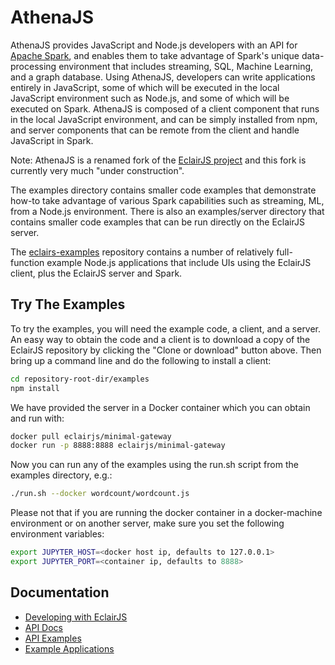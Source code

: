 # AthenaJS

AthenaJS provides JavaScript and Node.js developers with an API for [Apache Spark](http://spark.apache.org/), and enables them to take advantage of Spark's unique data-processing environment that includes streaming, SQL, Machine Learning, and a graph database. Using AthenaJS, developers can write applications entirely in JavaScript, some of which will be executed in the local JavaScript environment such as Node.js, and some of which will be executed on Spark. AthenaJS is composed of a client component that runs in the local JavaScript environment, and can be simply installed from npm, and server components that can be remote from the client and handle JavaScript in Spark.

Note: AthenaJS is a renamed fork of the [EclairJS project](https://github.com/EclairJS/eclairjs) and this fork is currently very much "under construction".

The examples directory contains smaller code examples that demonstrate how-to take advantage of various Spark capabilities such as streaming, ML, from a Node.js environment. There is also an examples/server directory that contains smaller code examples that can be run directly on the EclairJS server.

The [eclairs-examples](https://github.com/eclairjs/eclairjs-examples) repository contains a number of relatively full-function example Node.js applications that include UIs using the EclairJS client, plus the EclairJS server and Spark. 

## Try The Examples
To try the examples, you will need the example code, a client, and a server. An easy way to obtain the code and a client is to download a copy of the EclairJS repository by clicking the "Clone or download" button above. Then bring up a command line and do the following to install a client:

```bash
cd repository-root-dir/examples
npm install
```

We have provided the server in a Docker container which you can obtain and run with:

```bash
docker pull eclairjs/minimal-gateway
docker run -p 8888:8888 eclairjs/minimal-gateway
```

Now you can run any of the examples using the run.sh script from the examples directory, e.g.:

```bash
./run.sh --docker wordcount/wordcount.js
```

Please not that if you are running the docker container in a docker-machine environment or on another server, make sure you set the following environment variables:
```bash
export JUPYTER_HOST=<docker host ip, defaults to 127.0.0.1>
export JUPYTER_PORT=<container ip, defaults to 8888>
```

## Documentation
* [Developing with EclairJS](https://github.com/EclairJS/eclairjs/wiki/Developing-With-EclairJS-Client)
* [API Docs](https://eclairjs.github.io/eclairjs/client/docs/jsdoc/index.html)
* [API Examples](https://github.com/EclairJS/eclairjs/tree/master/examples)
* [Example Applications](https://github.com/EclairJS/eclairjs-examples)


